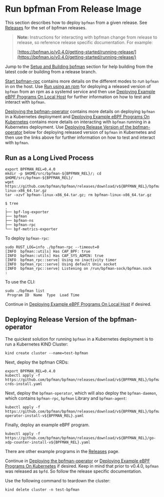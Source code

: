 # Run bpfman From Release Image

This section describes how to deploy `bpfman` from a given release.
See [Releases](https://github.com/bpfman/bpfman/releases) for the set of bpfman
releases.

> **Note:** Instructions for interacting with bpfman change from release to release, so reference
> release specific documentation. For example:
>
>    [https://bpfman.io/v0.4.0/getting-started/running-release/](https://bpfman.io/v0.4.0/getting-started/running-release/)

Jump to the [Setup and Building bpfman](./building-bpfman.md) section
for help building from the latest code or building from a release branch.

[Start bpfman-rpc](./launching-bpfman.md/#start-bpfman-rpc) contains more details on the different
modes to run `bpfman` in on the host.
Use [Run using an rpm](./running-rpm.md)
for deploying a released version of `bpfman` from an rpm as a systemd service and then use
[Deploying Example eBPF Programs On Local Host](./example-bpf-local.md)
for further information on how to test and interact with `bpfman`.

[Deploying the bpfman-operator](../developer-guide/operator-quick-start.md) contains
more details on deploying `bpfman` in a Kubernetes deployment and
[Deploying Example eBPF Programs On Kubernetes](./example-bpf-k8s.md) contains
more details on interacting with `bpfman` running in a Kubernetes deployment.
Use [Deploying Release Version of the bpfman-operator](#deploying-release-version-of-the-bpfman-operator)
below for deploying released version of `bpfman` in Kubernetes and then use the
links above for further information on how to test and interact with `bpfman`.

## Run as a Long Lived Process

```console
export BPFMAN_REL=0.4.0
mkdir -p $HOME/src/bpfman-${BPFMAN_REL}/; cd $HOME/src/bpfman-${BPFMAN_REL}/
wget https://github.com/bpfman/bpfman/releases/download/v${BPFMAN_REL}/bpfman-linux-x86_64.tar.gz
tar -xzvf bpfman-linux-x86_64.tar.gz; rm bpfman-linux-x86_64.tar.gz

$ tree
.
├── bpf-log-exporter
├── bpfman
├── bpfman-ns
├── bpfman-rpc
└── bpf-metrics-exporter
```

To deploy `bpfman-rpc`:

```console
sudo RUST_LOG=info ./bpfman-rpc --timeout=0
[INFO  bpfman::utils] Has CAP_BPF: true
[INFO  bpfman::utils] Has CAP_SYS_ADMIN: true
[INFO  bpfman_rpc::serve] Using no inactivity timer
[INFO  bpfman_rpc::serve] Using default Unix socket
[INFO  bpfman_rpc::serve] Listening on /run/bpfman-sock/bpfman.sock
:
```

To use the CLI:

```console
sudo ./bpfman list
 Program ID  Name  Type  Load Time
```

Continue in [Deploying Example eBPF Programs On Local Host](./example-bpf-local.md) if desired.

## Deploying Release Version of the bpfman-operator

The quickest solution for running `bpfman` in a Kubernetes deployment is to run a
Kubernetes KIND Cluster:

```console
kind create cluster --name=test-bpfman
```

Next, deploy the bpfman CRDs:

```console
export BPFMAN_REL=0.4.0
kubectl apply -f  https://github.com/bpfman/bpfman/releases/download/v${BPFMAN_REL}/bpfman-crds-install.yaml
```

Next, deploy the `bpfman-operator`, which will also deploy the `bpfman-daemon`, which contains
`bpfman-rpc`, `bpfman` Library and `bpfman-agent`:

```console
kubectl apply -f https://github.com/bpfman/bpfman/releases/download/v${BPFMAN_REL}/bpfman-operator-install-v${BPFMAN_REL}.yaml
```

Finally, deploy an example eBPF program.

```console
kubectl apply -f https://github.com/bpfman/bpfman/releases/download/v${BPFMAN_REL}/go-xdp-counter-install-v${BPFMAN_REL}.yaml
```

There are other example programs in the [Releases](https://github.com/bpfman/bpfman/releases)
page.

Continue in [Deploying the bpfman-operator](../developer-guide/operator-quick-start.md) or
[Deploying Example eBPF Programs On Kubernetes](./example-bpf-k8s.md) if desired.
Keep in mind that prior to v0.4.0, `bpfman` was released as `bpfd`.
So follow the release specific documentation.

Use the following command to teardown the cluster:

```console
kind delete cluster -n test-bpfman
```
